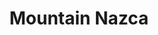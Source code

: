 ---
title: Mountain Nazca
image: "/assets/img/resources/mountain.jpg"
description: Moutain Nazca is a Latin American focused VC that was acquired by Mountain Partners AG. NAZCA Ventures is an investment platform based in Latin America with local hubs in Mexico, Chile and Colombia
categories:
  - Venture Capital
link: https://www.mountainnazca.com/index.html
---